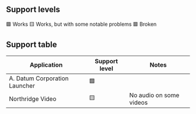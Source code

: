## Support levels

🟩 Works
🟨 Works, but with some notable problems
🟥 Broken

## Support table

|Application                   |Support level  |Notes                   |
|------------------------------|---------------|------------------------|
|A. Datum Corporation Launcher | 🟩            |                        |
|Northridge Video              | 🟨            |No audio on some videos |